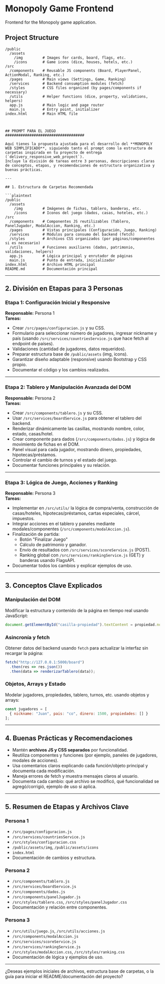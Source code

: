 # Monopoly Game Frontend

Frontend for the Monopoly game application.

## Project Structure

```
/public
  /assets
    /img         # Images for cards, board, flags, etc.
    /icons       # Game icons (dice, houses, hotels, etc.)
/src
  /components    # Reusable JS components (Board, PlayerPanel, ActionModal, Ranking, etc.)
  /pages         # Main views (Settings, Game, Ranking)
  /services      # Backend consumption modules (fetch)
  /styles        # CSS files organized (by pages/components if necessary)
  /utils         # Helper functions (dice, property, validations, helpers)
  app.js         # Main logic and page router
  main.js        # Entry point, initializer
index.html       # Main HTML file



## PROMPT PARA EL JUEGO
####################################

Aquí tienes la propuesta ajustada para el desarrollo del **MONOPOLY WEB SIMPLIFICADO**, siguiendo tanto el prompt como la estructura de carpetas inspirada en tu proyecto de entrega (`delivery_responsive_web_proyect`).  
Incluye la división de tareas entre 3 personas, descripciones claras de conceptos, etapas, y recomendaciones de estructura organizativa y buenas prácticas.

---

## 1. Estructura de Carpetas Recomendada

```plaintext
/public
  /assets
    /img         # Imágenes de fichas, tablero, banderas, etc.
    /icons       # Iconos del juego (dados, casas, hoteles, etc.)
/src
  /components    # Componentes JS reutilizables (Tablero, PanelJugador, ModalAccion, Ranking, etc.)
  /pages         # Vistas principales (Configuración, Juego, Ranking)
  /services      # Módulos para consumo del backend (fetch)
  /styles        # Archivos CSS organizados (por páginas/componentes si es necesario)
  /utils         # Funciones auxiliares (dados, patrimonio, validaciones, helpers)
  app.js         # Lógica principal y enrutador de páginas
  main.js        # Punto de entrada, inicializador
index.html       # Archivo HTML principal
README.md        # Documentación principal
```

---

## 2. División en Etapas para 3 Personas

### **Etapa 1: Configuración Inicial y Responsive**
**Responsable:** Persona 1  
**Tareas:**
- Crear `/src/pages/configuracion.js` y su CSS.
- Formulario para seleccionar número de jugadores, ingresar nickname y país (usando `/src/services/countriesService.js` que hace fetch al endpoint de países).
- Validaciones (cantidad de jugadores, datos requeridos).
- Preparar estructura base de `/public/assets` (img, icons).
- Garantizar diseño adaptable (responsive) usando Bootstrap y CSS propio.
- Documentar el código y los cambios realizados.

---

### **Etapa 2: Tablero y Manipulación Avanzada del DOM**
**Responsable:** Persona 2  
**Tareas:**
- Crear `/src/components/tablero.js` y su CSS.
- Usar `/src/services/boardService.js` para obtener el tablero del backend.
- Renderizar dinámicamente las casillas, mostrando nombre, color, estado, casas/hotel.
- Crear componente para dados (`/src/components/dados.js`) y lógica de movimiento de fichas en el DOM.
- Panel visual para cada jugador, mostrando dinero, propiedades, hipotecas/préstamos.
- Controlar el cambio de turnos y el estado del juego.
- Documentar funciones principales y su relación.

---

### **Etapa 3: Lógica de Juego, Acciones y Ranking**
**Responsable:** Persona 3  
**Tareas:**
- Implementar en `/src/utils/` la lógica de compra/venta, construcción de casas/hoteles, hipotecas/préstamos, cartas especiales, cárcel, impuestos.
- Integrar acciones en el tablero y paneles mediante modales/componentes (`/src/components/modalAccion.js`).
- Finalización de partida:
  - Botón "Finalizar Juego"
  - Cálculo de patrimonio y ganador.
  - Envío de resultados con `/src/services/scoreService.js` (POST).
  - Ranking global con `/src/services/rankingService.js` (GET) y banderas usando FlagsAPI.
- Documentar todos los cambios y explicar ejemplos de uso.

---

## 3. Conceptos Clave Explicados

### **Manipulación del DOM**
Modificar la estructura y contenido de la página en tiempo real usando JavaScript:
```js
document.getElementById("casilla-propiedad").textContent = propiedad.nombre;
```

### **Asincronía y fetch**
Obtener datos del backend usando `fetch` para actualizar la interfaz sin recargar la página:
```js
fetch("http://127.0.0.1:5000/board")
  .then(res => res.json())
  .then(data => renderizarTablero(data));
```

### **Objetos, Arrays y Estado**
Modelar jugadores, propiedades, tablero, turnos, etc. usando objetos y arrays:
```js
const jugadores = [
  { nickname: "Juan", pais: "co", dinero: 1500, propiedades: [] }
];
```

---

## 4. Buenas Prácticas y Recomendaciones

- Mantén **archivos JS y CSS separados** por funcionalidad.
- Reutiliza componentes y funciones (por ejemplo, paneles de jugadores, modales de acciones).
- Usa comentarios claros explicando cada función/objeto principal y documenta cada modificación.
- Maneja errores de fetch y muestra mensajes claros al usuario.
- Documenta cada cambio: qué archivo se modificó, qué funcionalidad se agregó/corrigió, ejemplo de uso si aplica.

---

## 5. Resumen de Etapas y Archivos Clave

### **Persona 1**
- `/src/pages/configuracion.js`
- `/src/services/countriesService.js`
- `/src/styles/configuracion.css`
- `/public/assets/img`, `/public/assets/icons`
- `index.html`
- Documentación de cambios y estructura.

### **Persona 2**
- `/src/components/tablero.js`
- `/src/services/boardService.js`
- `/src/components/dados.js`
- `/src/components/panelJugador.js`
- `/src/styles/tablero.css`, `/src/styles/panelJugador.css`
- Documentación y relación entre componentes.

### **Persona 3**
- `/src/utils/juego.js`, `/src/utils/acciones.js`
- `/src/components/modalAccion.js`
- `/src/services/scoreService.js`
- `/src/services/rankingService.js`
- `/src/styles/modalAccion.css`, `/src/styles/ranking.css`
- Documentación de lógica y ejemplos de uso.

---

¿Deseas ejemplos iniciales de archivos, estructura base de carpetas, o la guía para iniciar el README/documentación del proyecto?

